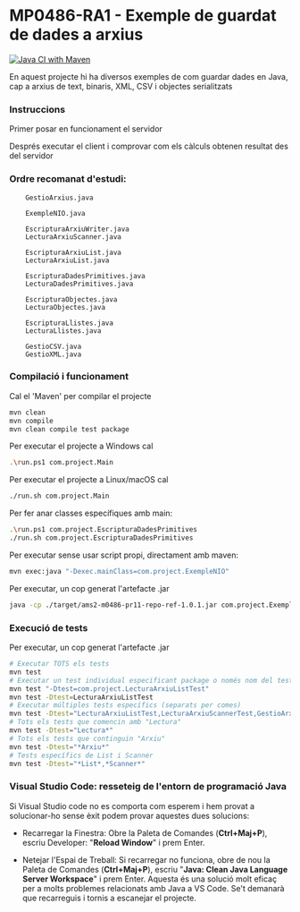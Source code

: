 
# MP0486-RA1 - Exemple de guardat de dades a arxius #

[![Java CI with Maven](https://github.com/jpala4-ieti/DAM-M0486-RA1-Repositori-Referencia-25-26/actions/workflows/maven.yml/badge.svg)](https://github.com/jpala4-ieti/DAM-M0486-RA1-Repositori-Referencia-25-26/actions/workflows/maven.yml)

En aquest projecte hi ha diversos exemples de com guardar dades en Java, cap a arxius de text, binaris, XML, CSV i objectes serialitzats

### Instruccions ###

Primer posar en funcionament el servidor

Després executar el client i comprovar com els càlculs obtenen resultat des del servidor

### Ordre recomanat d'estudi:

```
    GestioArxius.java

    ExempleNIO.java
    
    EscripturaArxiuWriter.java
    LecturaArxiuScanner.java

    EscripturaArxiuList.java
    LecturaArxiuList.java

    EscripturaDadesPrimitives.java
    LecturaDadesPrimitives.java

    EscripturaObjectes.java
    LecturaObjectes.java

    EscripturaLlistes.java
    LecturaLlistes.java

    GestioCSV.java
    GestioXML.java
```

### Compilació i funcionament ###

Cal el 'Maven' per compilar el projecte
```bash
mvn clean
mvn compile
mvn clean compile test package
```

Per executar el projecte a Windows cal
```bash
.\run.ps1 com.project.Main
```

Per executar el projecte a Linux/macOS cal
```bash
./run.sh com.project.Main
```

Per fer anar classes específiques amb main:
```bash
.\run.ps1 com.project.EscripturaDadesPrimitives
./run.sh com.project.EscripturaDadesPrimitives
```

Per executar sense usar script propi, directament amb maven:
```bash
mvn exec:java "-Dexec.mainClass=com.project.ExempleNIO"
```

Per executar, un cop generat l'artefacte .jar
```bash
java -cp ./target/ams2-m0486-pr11-repo-ref-1.0.1.jar com.project.ExempleNIO
```

### Execució de tests ###
Per executar, un cop generat l'artefacte .jar
```bash
# Executar TOTS els tests
mvn test
# Executar un test individual especificant package o només nom del test
mvn test "-Dtest=com.project.LecturaArxiuListTest"
mvn test -Dtest=LecturaArxiuListTest
# Executar múltiples tests específics (separats per comes)
mvn test -Dtest="LecturaArxiuListTest,LecturaArxiuScannerTest,GestioArxiuTest"
# Tots els tests que comencin amb "Lectura"
mvn test -Dtest="Lectura*"
# Tots els tests que continguin "Arxiu"
mvn test -Dtest="*Arxiu*"
# Tests específics de List i Scanner
mvn test -Dtest="*List*,*Scanner*"
```

### Visual Studio Code: resseteig de l'entorn de programació Java ###

Si Visual Studio code no es comporta com esperem i hem provat a solucionar-ho sense èxit podem provar aquestes dues solucions:

* Recarregar la Finestra: Obre la Paleta de Comandes (**Ctrl+Maj+P**), escriu Developer: "**Reload Window**" i prem Enter.

* Netejar l'Espai de Treball: Si recarregar no funciona, obre de nou la Paleta de Comandes (**Ctrl+Maj+P**), escriu "**Java: Clean Java Language Server Workspace**" i prem Enter. Aquesta és una solució molt eficaç per a molts problemes relacionats amb Java a VS Code. Se't demanarà que recarreguis i tornis a escanejar el projecte.
